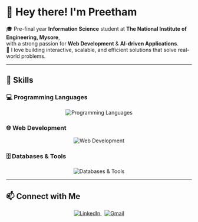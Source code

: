 # 👋 Hey there! I'm Preetham

🎓 Pre-final year **Information Science** student at **The National Institute of Engineering, Mysore**,  
with a strong passion for **Web Development** & **AI-driven Applications**.  
🚀 I love building interactive, scalable, and efficient solutions that solve real-world problems.

---

## 🚀 Skills

### 💻 Programming Languages
<p align="center">
  <img src="https://skillicons.dev/icons?i=js,java,python,c" alt="Programming Languages" />
</p>

### 🌐 Web Development
<p align="center">
  <img src="https://skillicons.dev/icons?i=react,nodejs,html,css" alt="Web Development" />
</p>

### 🗄️ Databases & Tools
<p align="center">
  <img src="https://skillicons.dev/icons?i=mongodb,mysql" alt="Databases & Tools" />
</p>

---

## 📫 Connect with Me

<p align="center">
  <a href="https://www.linkedin.com/in/preetham-b-9b8671263/">
    <img src="https://img.shields.io/badge/LinkedIn-0077B5?style=for-the-badge&logo=linkedin&logoColor=white" alt="LinkedIn" />
  </a>
  &nbsp;
  <a href="mailto:bpreetham58@gmail.com">
    <img src="https://img.shields.io/badge/Email-D14836?style=for-the-badge&logo=gmail&logoColor=white" alt="Gmail" />
  </a>
</p>
